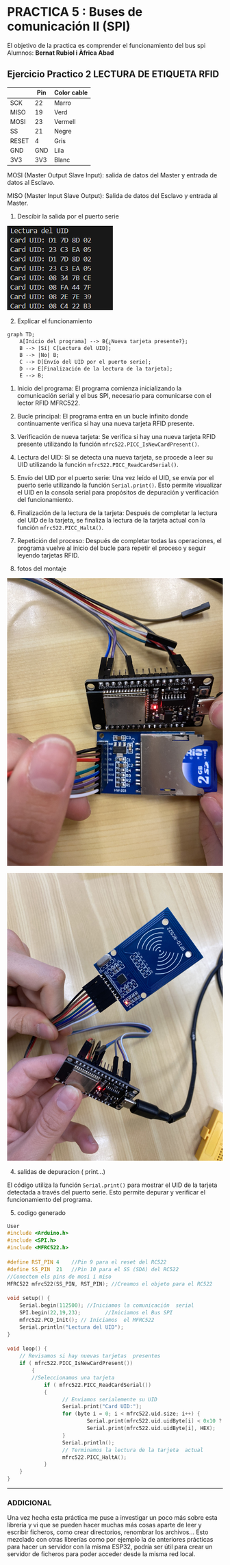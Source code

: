 # PRACTICA 5 :  Buses de comunicación II (SPI)  

El objetivo de la practica es comprender el funcionamiento del bus spi 
Alumnos: **Bernat Rubiol i Àfrica Abad**



## Ejercicio Practico 2 LECTURA DE ETIQUETA RFID 

  
|        | Pin    | Color cable |
|--------|--------|-------------|
| SCK    | 22     | Marro       |
| MISO   | 19     | Verd        |
| MOSI   | 23     | Vermell     |
| SS     | 21     | Negre       |
| RESET  | 4      | Gris        |
| GND    | GND    | Lila        |
| 3V3    | 3V3    | Blanc       |


MOSI (Master Output Slave Input): salida de datos del Master y entrada de datos al Esclavo.

MISO (Master Input Slave Output): Salida de datos del Esclavo y entrada al Master.


1. Descibir la salida por el puerto serie 

![Lectura de la tarjeta RFID](lectura_carta.png)

2. Explicar el funcionamiento 

```mermaid
graph TD;
    A[Inicio del programa] --> B{¿Nueva tarjeta presente?};
    B --> |Sí| C[Lectura del UID];
    B --> |No| B;
    C --> D[Envío del UID por el puerto serie];
    D --> E[Finalización de la lectura de la tarjeta];
    E --> B;
```

1. Inicio del programa:
El programa comienza inicializando la comunicación serial y el bus SPI, necesario para comunicarse con el lector RFID MFRC522.

2. Bucle principal:
El programa entra en un bucle infinito donde continuamente verifica si hay una nueva tarjeta RFID presente.

3. Verificación de nueva tarjeta:
Se verifica si hay una nueva tarjeta RFID presente utilizando la función `mfrc522.PICC_IsNewCardPresent()`.

4. Lectura del UID:
Si se detecta una nueva tarjeta, se procede a leer su UID utilizando la función `mfrc522.PICC_ReadCardSerial()`.

5. Envío del UID por el puerto serie:
Una vez leído el UID, se envía por el puerto serie utilizando la función `Serial.print()`. Esto permite visualizar el UID en la consola serial para propósitos de depuración y verificación del funcionamiento.

6. Finalización de la lectura de la tarjeta:
Después de completar la lectura del UID de la tarjeta, se finaliza la lectura de la tarjeta actual con la función `mfrc522.PICC_HaltA()`.

7. Repetición del proceso:
Después de completar todas las operaciones, el programa vuelve al inicio del bucle para repetir el proceso y seguir leyendo tarjetas RFID.




3. fotos del montaje 

![](montaje1.jpg)

![](montaje2.jpg)


4. salidas de depuracion ( print...)

El código utiliza la función `Serial.print()` para mostrar el UID de la tarjeta detectada a través del puerto serie. Esto permite depurar y verificar el funcionamiento del programa.

5. codigo generado 

```cpp
User
#include <Arduino.h>
#include <SPI.h>
#include <MFRC522.h>

#define RST_PIN	4    //Pin 9 para el reset del RC522
#define SS_PIN	21   //Pin 10 para el SS (SDA) del RC522
//Conectem els pins de mosi i miso
MFRC522 mfrc522(SS_PIN, RST_PIN); //Creamos el objeto para el RC522

void setup() {
	Serial.begin(112500); //Iniciamos la comunicación  serial
	SPI.begin(22,19,23);        //Iniciamos el Bus SPI
	mfrc522.PCD_Init(); // Iniciamos  el MFRC522
	Serial.println("Lectura del UID");
}

void loop() {
	// Revisamos si hay nuevas tarjetas  presentes
	if ( mfrc522.PICC_IsNewCardPresent()) 
        {  
  		//Seleccionamos una tarjeta
            if ( mfrc522.PICC_ReadCardSerial()) 
            {
                  // Enviamos serialemente su UID
                  Serial.print("Card UID:");
                  for (byte i = 0; i < mfrc522.uid.size; i++) {
                          Serial.print(mfrc522.uid.uidByte[i] < 0x10 ? " 0" : " ");
                          Serial.print(mfrc522.uid.uidByte[i], HEX);   
                  } 
                  Serial.println();
                  // Terminamos la lectura de la tarjeta  actual
                  mfrc522.PICC_HaltA();         
            }      
	}	
}
```

---
### ADDICIONAL
Una vez hecha esta práctica me puse a investigar un poco más sobre esta librería y vi que se pueden hacer muchas más cosas aparte de leer y escribir ficheros, como crear directorios, renombrar los archivos... Esto mezclado con otras librerías como por ejemplo la de anteriores prácticas para hacer un servidor con la misma ESP32, podría ser útil para crear un servidor de ficheros para poder acceder desde la misma red local. 
 
 

 
 


